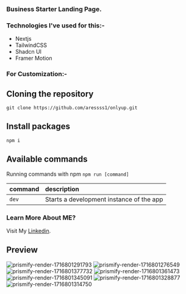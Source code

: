 ### Business Starter Landing Page.

### Technologies I've used for this:-

- Nextjs
- TailwindCSS
- Shadcn UI
- Framer Motion


### For Customization:-

## Cloning the repository

```shell
git clone https://github.com/aressss1/onlyup.git
```

## Install packages

```shell
npm i
```

## Available commands

Running commands with npm `npm run [command]`

| command         | description                              |
| :-------------- | :--------------------------------------- |
| `dev`           | Starts a development instance of the app |


### Learn More About ME?

Visit My [Linkedin](https://www.linkedin.com/in/faizan-asghar-806794280/).

## Preview

![prismify-render-1716801291793](https://github.com/aressss1/onlyup/assets/127649710/89e2b68d-a5ef-4443-8bec-809620fb6c2c)
![prismify-render-1716801276549](https://github.com/aressss1/onlyup/assets/127649710/a3f09ed9-3a2d-4570-836e-4d691125fe2c)
![prismify-render-1716801377732](https://github.com/aressss1/onlyup/assets/127649710/11eb3f13-dc19-4d12-842b-7adbafa5a470)
![prismify-render-1716801361473](https://github.com/aressss1/onlyup/assets/127649710/f5574fbc-b433-4a03-8c94-4fb86df67052)
![prismify-render-1716801345091](https://github.com/aressss1/onlyup/assets/127649710/0dcf0070-f201-4c6c-aff0-d6d77e70ed83)
![prismify-render-1716801328877](https://github.com/aressss1/onlyup/assets/127649710/5cd65a99-7a32-4587-af20-1cc9ed9e3599)
![prismify-render-1716801314750](https://github.com/aressss1/onlyup/assets/127649710/b982c5ed-a6f1-4df1-b284-1310f839f55d)
